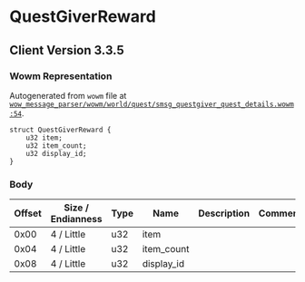 # QuestGiverReward

## Client Version 3.3.5

### Wowm Representation

Autogenerated from `wowm` file at [`wow_message_parser/wowm/world/quest/smsg_questgiver_quest_details.wowm:54`](https://github.com/gtker/wow_messages/tree/main/wow_message_parser/wowm/world/quest/smsg_questgiver_quest_details.wowm#L54).
```rust,ignore
struct QuestGiverReward {
    u32 item;
    u32 item_count;
    u32 display_id;
}
```
### Body

| Offset | Size / Endianness | Type | Name | Description | Comment |
| ------ | ----------------- | ---- | ---- | ----------- | ------- |
| 0x00 | 4 / Little | u32 | item |  |  |
| 0x04 | 4 / Little | u32 | item_count |  |  |
| 0x08 | 4 / Little | u32 | display_id |  |  |

